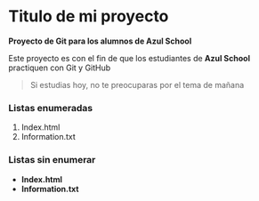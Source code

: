 # Titulo de mi proyecto
**Proyecto de Git para los alumnos de Azul School**

Este proyecto es con el fin de que los estudiantes de **Azul School** practiquen con Git y GitHub  
>Si estudias hoy, no te preocuparas por el tema de mañana  

### Listas enumeradas
[//]:# (Listas enumeradas)
1. Index.html
2. Information.txt

### Listas sin enumerar
[//]:# (Listas sin enumeradas)
* **Index.html**
* **Information.txt**